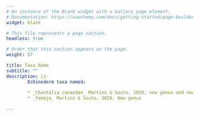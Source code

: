```yaml
---
# An instance of the Blank widget with a Gallery page element.
# Documentation: https://wowchemy.com/docs/getting-started/page-builder/
widget: blank

# This file represents a page section.
headless: true

# Order that this section appears on the page.
weight: 57

title: Taxa Name
subtitle: ""
description: |2-
        Echinoderm taxa named:
        
        * _Chantalia conandae_ Martins & Souto, 2020, new genus and new species
        * _Yemoja_ Martins & Souto, 2020, New genus
        
---
```

